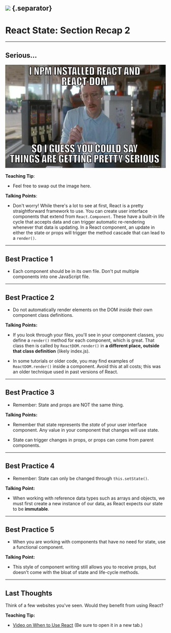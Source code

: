 ## ![](https://s3.amazonaws.com/python-ga/images/GA_Cog_Medium_White_RGB.png) {.separator}
<h1>React State: Section Recap 2</h1>

---

## Serious...

![react meme](images/react-meme.jpg)

<aside class="notes">


**Teaching Tip**:
- Feel free to swap out the image here.

**Talking Points**:

- Don't worry! While there's a lot to see at first, React is a pretty straightforward framework to use. You can create user interface components that extend from `React.Component`. These have a built-in life cycle that accepts data and can trigger automatic re-rendering whenever that data is updating. In a React component, an update in either the state or props will trigger the method cascade that can lead to a `render()`.

</aside>

---

## Best Practice 1

- Each component should be in its own file. Don't put multiple components into one JavaScript file.

---

## Best Practice 2

- Do not automatically render elements on the DOM *inside* their own component class definitions.


<aside class="notes">

**Talking Points:**

- If you look through your files, you'll see in your component classes, you define a `render()` method for each component, which is great. That class then is called by `ReactDOM.render()` in **a different place, outside that class definition** (likely index.js).


- In some tutorials or older code, you may find examples of `ReactDOM.render()` inside a component. Avoid this at all costs; this was an older technique used in past versions of React.

</aside>

---

## Best Practice 3

- Remember: State and props are NOT the same thing.

<aside class="notes">

**Talking Points:**

- Remember that state represents the _state_ of your user interface component. Any value in your component that changes will use state.

- State can trigger changes in props, or props can come from parent components.

</aside>

---

## Best Practice 4

- Remember: State can only be changed through `this.setState()`.

<aside class="notes">

**Talking Point:**

- When working with reference data types such as arrays and objects, we must first create a new instance of our data, as React expects our state to be **immutable**.

</aside>

---

## Best Practice 5

- When you are working with components that have no need for state, use a functional component.  

<aside class="notes">

**Talking Point:**

- This style of component writing still allows you to receive props, but doesn't come with the bloat of state and life-cycle methods.

</aside>

---

## Last Thoughts

Think of a few websites you've seen. Would they benefit from using React?

<aside class="notes">

**Teaching Tip:**

- [Video on When to Use React](https://generalassembly.wistia.com/medias/2qrtla3y8a) (Be sure to open it in a new tab.)

</aside>
